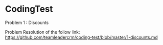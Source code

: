 # CodingTest
Problem 1 : Discounts

Problem Resolution of the follow link: https://github.com/teamleadercrm/coding-test/blob/master/1-discounts.md
